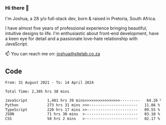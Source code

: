 ### Hi there 👋

I'm Joshua, a 28 y/o full-stack dev, born & raised in Pretoria, South Africa. 

I have almost five years of professional experience bringing beautiful, intuitive designs to life. I'm enthusiastic about front-end development, have a keen eye for detail and a passionate love-hate relationship with JavaScript.

📫 You can reach me on: joshua@sitelab.co.za

## **Code**

<!--START_SECTION:waka-->

```txt
From: 31 August 2021 - To: 14 April 2024

Total Time: 2,305 hrs 38 mins

JavaScript         1,481 hrs 39 mins>>>>>>>>>>>>>>>>---------   64.26 %
Python             273 hrs 31 mins >>>----------------------   11.86 %
TypeScript         220 hrs 17 mins >>-----------------------   09.55 %
JSON               71 hrs 30 mins  >------------------------   03.10 %
CSS                50 hrs 2 mins   >------------------------   02.17 %
```

<!--END_SECTION:waka-->
